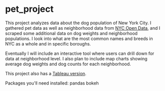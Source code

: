 # pet_project
This project analyzes data about the dog population of New York City.
I gathered pet data as well as neighborhood data from [NYC Open Data](https://opendata.cityofnewyork.us/), and I scraped some additional data on dog weights and neighborhood populations. I look into what are the most common names and breeds in NYC as a whole and in specific boroughs.

Eventually I will include an interactive tool where users can drill down for data at neighborhood level. I also plan to include map charts showing average dog weights and dog counts for each neighborhood. 

This project also has a [Tableau version](https://public.tableau.com/profile/bogdan.rabanca#!/vizhome/dogsofnewyork3/Story1).

Packages you'll need installed: 
pandas
bokeh
